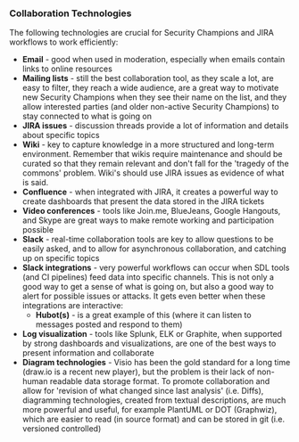 ### Collaboration Technologies

The following technologies are crucial for Security Champions and JIRA workflows to work efficiently:

  * **Email** - good when used in moderation, especially when emails contain links to online resources
  * **Mailing lists** - still the best collaboration tool, as they scale a lot, are easy to filter, they reach a wide audience, are a great way to motivate new Security Champions when they see their name on the list, and they allow interested parties (and older non-active Security Champions) to stay connected to what is going on
  * **JIRA issues** - discussion threads provide a lot of information and details about specific topics
  * **Wiki** - key to capture knowledge in a more structured and long-term environment. Remember that wikis require maintenance and should be curated so that they remain relevant and don't fall for the 'tragedy of the commons' problem. Wiki's should use JIRA issues as evidence of what is said.
   * **Confluence** - when integrated with JIRA, it creates a powerful way to create dashboards that present the data stored in the JIRA tickets
  * **Video conferences** - tools like Join.me, BlueJeans, Google Hangouts, and Skype are great ways to make remote working and participation possible
  * **Slack** - real-time collaboration tools are key to allow questions to be easily asked, and to allow for asynchronous collaboration, and catching up on specific topics
  * **Slack integrations** - very powerful workflows can occur when SDL tools (and CI pipelines) feed data into specific channels. This is not only a good way to get a sense of what is going on, but also a good way to alert for possible issues or attacks. It gets even better when these integrations are interactive:
    * **Hubot(s)** - is a great example of this (where it can listen to messages posted and respond to them)
  * **Log visualization** - tools like Splunk, ELK or Graphite, when supported by strong dashboards and visualizations, are one of the best ways to present information and collaborate
  * **Diagram technologies** - Visio has been the gold standard for a long time (draw.io is a recent new player), but the problem is their lack of non-human readable data storage format. To promote collaboration and allow for 'revision of what changed since last analysis' (i.e. Diffs),  diagramming technologies, created from textual descriptions, are much more powerful and useful, for example PlantUML or DOT (Graphwiz), which are easier to read (in source format) and can be stored in git (i.e. versioned controlled)
